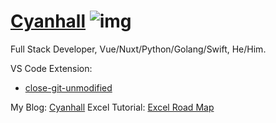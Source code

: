 # [Cyanhall](https://www.cyanhall.com/) ![img](https://www.cyanhall.com/favicon-32x32.png)

Full Stack Developer,  Vue/Nuxt/Python/Golang/Swift, He/Him.

VS Code Extension:
* [close-git-unmodified](https://github.com/Cyanhall/vscode-close-git-unmodified)

My Blog: [Cyanhall](https://www.cyanhall.com/)
Excel Tutorial: [Excel Road Map](https://excelroadmap.com/)
